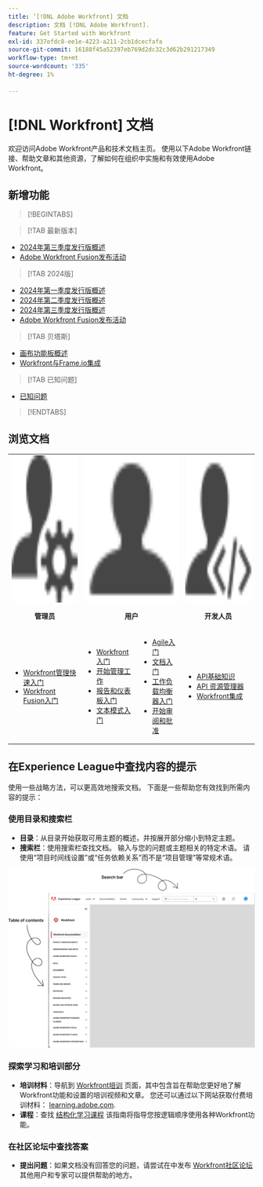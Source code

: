 ```yaml
---
title: ’[!DNL Adobe Workfront] 文档
description: 文档 [!DNL Adobe Workfront].
feature: Get Started with Workfront
exl-id: 337efdc8-ee1e-4223-a211-2cb1dcecfafa
source-git-commit: 16188f45a52397eb769d2dc32c3d62b291217349
workflow-type: tm+mt
source-wordcount: '335'
ht-degree: 1%

---
```


# [!DNL Workfront] 文档

欢迎访问Adobe Workfront产品和技术文档主页。 使用以下Adobe Workfront链接、帮助文章和其他资源，了解如何在组织中实施和有效使用Adobe Workfront。

## 新增功能

>[!BEGINTABS]

>[!TAB 最新版本]

* [2024年第三季度发行版概述](/help/quicksilver/product-announcements/product-releases/24-q3-release-activity/24-q3-release-overview.md)
* [Adobe Workfront Fusion发布活动](/help/quicksilver/product-announcements/product-releases/fusion-release-activity/fusion-release-activity.md)

>[!TAB 2024版]

* [2024年第一季度发行版概述](/help/quicksilver/product-announcements/product-releases/24-q1-release-activity/24-q1-release-overview.md)
* [2024年第二季度发行版概述](/help/quicksilver/product-announcements/product-releases/24-q2-release-activity/24-q2-release-overview.md)
* [2024年第三季度发行版概述](/help/quicksilver/product-announcements/product-releases/24-q3-release-activity/24-q3-release-overview.md)
* [Adobe Workfront Fusion发布活动](/help/quicksilver/product-announcements/product-releases/fusion-release-activity/fusion-release-activity.md)

>[!TAB 贝塔斯]

* [画布功能板概述](/help/quicksilver/reports-and-dashboards/dashboards/creating-and-managing-dashboards/canvas-dashboards-overview.md)
* [Workfront与Frame.io集成](/help/quicksilver/review-and-approve-work/Documents/wf-frame-alpha.md)

>[!TAB 已知问题]

* [已知问题](https://experienceleague.adobe.com/en/docs/workfront-known-issues/issues/overview)


>[!ENDTABS]


## 浏览文档

<table>

<tr tr style="border: 0;">
    <td style="text-align: center;"><img src="assets/admin.svg" style="width: 300px; height: 300px;"><p><b>管理员</b></p></td>
    <td colspan="2" style="text-align: center;"><img src="assets/user.svg" style="width: 300px; height: 300px;"><p><b>用户</b></p></td>
    <td style="text-align: center;"><img src="assets/developer.svg" style="width: 300px; height: 300px;"><p><b>开发人员</b></p></td>
  </tr>
  <tr tr style="border: 0;">
    <td>
    <ul>
    <li><a href="/help/quicksilver/administration-and-setup/get-started-wf-administration/get-started-with-wf-administration.md">Workfront管理快速入门</a></li>
    <li><a href="/help/quicksilver/workfront-fusion/get-started/get-started.md">Workfront Fusion入门</li>
    </ul>
 </td>
    <td>
        <ul>
        <li><a href="/help/quicksilver/workfront-basics/workfront-basics.md">Workfront入门</a></li>
        <li><a href="/help/quicksilver/manage-work/manage-work.md">开始管理工作</a></li>
        <li><a href="/help/quicksilver/reports-and-dashboards/reports-and-dashboards-overview.md">报告和仪表板入门</a></li>
        <li><a href="/help/quicksilver/reports-and-dashboards/reports/text-mode/text-mode-resources.md">文本模式入门</a></li>
        </ul>
    </td>
    <td><ul>
        <li><a href="/help/quicksilver/agile/agile-overview.md">Agile入门</a></li>
        <li><a href="/help/quicksilver/documents/documents-overview.md">文档入门</a></li>
        <li><a href="/help/quicksilver/resource-mgmt/workload-balancer/workload-balancer.md">工作负载均衡器入门</a></li>
        <li><a href="/help/quicksilver/resource-mgmt/workload-balancer/overview-workload-balancer.md">开始审阅和批准</a></li>
        </ul></td>
    <td><ul>
        <li><a href="/help/quicksilver/wf-api/general/api-basics.md">API基础知识</a></li>
        <li><a href="https://developer.adobe.com/workfront/api-explorer/">API 资源管理器</a></li>
        <li><a href="/help/quicksilver/workfront-integrations-and-apps/workfront-integrations.md">Workfront集成</a></li>
        </ul></td>
  </tr>
</table>

## 在Experience League中查找内容的提示

使用一些战略方法，可以更高效地搜索文档。 下面是一些帮助您有效找到所需内容的提示：

### 使用目录和搜索栏

* **目录**：从目录开始获取可用主题的概述，并按展开部分缩小到特定主题。
* **搜索栏**：使用搜索栏查找文档。 输入与您的问题或主题相关的特定术语。 请使用“项目时间线设置”或“任务依赖关系”而不是“项目管理”等常规术语。

![](assets/exl-site-nav.png)

### 探索学习和培训部分

* **培训材料**：导航到 [Workfront培训](https://experienceleague.adobe.com/en/browse/workfront) 页面，其中包含旨在帮助您更好地了解Workfront功能和设置的培训视频和文章。 您还可以通过以下网站获取付费培训材料： [learning.adobe.com](http://learning.adobe.com/).
* **课程**：查找 [结构化学习课程](https://experienceleague.adobe.com/home?Solution=Workfront#courses) 该指南将指导您按逻辑顺序使用各种Workfront功能。

### 在社区论坛中查找答案

* **提出问题**：如果文档没有回答您的问题，请尝试在中发布 [Workfront社区论坛](https://experienceleaguecommunities.adobe.com/t5/workfront/ct-p/workfront?profile.language=en) 其他用户和专家可以提供帮助的地方。